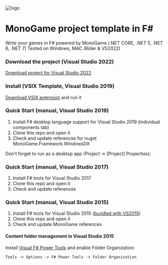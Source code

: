 ![logo](https://i.ibb.co/TRDnJn2/simple-logo.png)

# MonoGame project template in F#
Write your games in F# powered by MonoGame (.NET CORE, .NET 5, .NET 6, .NET 7)
Tested on Windows, MAC (Rider & VS2022)

### Download the project (Visual Studio 2022)
[Download project for Visual Studio 2022](https://github.com/romanov/monogame-fsharp/releases/download/vs2022/Game1.zip)

### Install (VSIX Template, Visual Studio 2019)
[Download VSIX extension](https://github.com/romanov/monogame-fsharp/releases/download/vsix1/MonoGame_FSharp.vsix) and run it

### Quick Start (manual, Visual Studio 2019)
1. Install F# desktop language support for Visual Studio 2019 (individual components tab)
2. Clone this repo and open it
3. Check and update references for nuget MonoGame.Framework.WindowsDX

Don't forget to run as a desktop app (Project -> [Project] Properties):

### Quick Start (manual, Visual Studio 2017)
1. Install F# tools for Visual Studio 2017
2. Clone this repo and open it
3. Check and update references 

### Quick Start (manual, Visual Studio 2015)
1. Install F# tools for Visual Studio 2015 ([bundled with VS2015](https://www.visualstudio.com/ru-ru/news/vs2015-vs.aspx#fsharp))
2. Clone this repo and open it
3. Check and update MonoGame references 

#### Content folder management in Visual Studio 2015
Install [Visual F# Power Tools](https://visualstudiogallery.msdn.microsoft.com/136b942e-9f2c-4c0b-8bac-86d774189cff)
and enable Folder Organization:

`Tools -> Options -> F# Power Tools -> Folder Organization`
